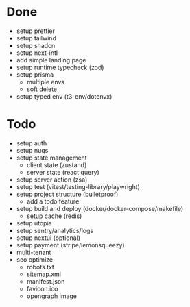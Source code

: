 # Done

- setup prettier
- setup tailwind
- setup shadcn
- setup next-intl
- add simple landing page
- setup runtime typecheck (zod)
- setup prisma
  - multiple envs
  - soft delete
- setup typed env (t3-env/dotenvx)

# Todo

- setup auth
- setup nuqs
- setup state management
  - client state (zustand)
  - server state (react query)
- setup server action (zsa)
- setup test (vitest/testing-library/playwright)
- setup project structure (bulletproof)
  - add a todo feature
- setup build and deploy (docker/docker-compose/makefile)
  - setup cache (redis)
- setup utopia
- setup sentry/analytics/logs
- setup nextui (optional)
- setup payment (stripe/lemonsqueezy)
- multi-tenant
- seo optimize
  - robots.txt
  - sitemap.xml
  - manifest.json
  - favicon.ico
  - opengraph image
